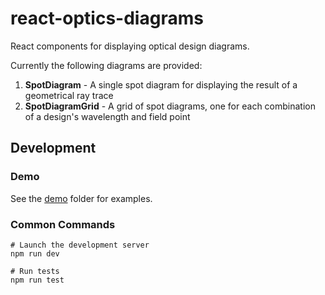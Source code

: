# react-optics-diagrams

React components for displaying optical design diagrams.

Currently the following diagrams are provided:

1. **SpotDiagram** - A single spot diagram for displaying the result of a geometrical ray trace
2. **SpotDiagramGrid** - A grid of spot diagrams, one for each combination of a design's wavelength and field point

## Development

### Demo

See the [demo](demo/) folder for examples.

### Common Commands

```console
# Launch the development server
npm run dev

# Run tests
npm run test
```
